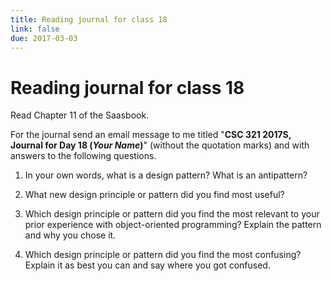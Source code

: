 ```yaml
---
title: Reading journal for class 18
link: false
due: 2017-03-03
---
```

Reading journal for class 18
============================

Read Chapter 11 of the Saasbook.

For the journal send an email message to me titled "**CSC 321 2017S,
Journal for Day 18 (*Your Name*)**" (without the quotation marks) and
with answers to the following questions.

1. In your own words, what is a design pattern? What is an antipattern?

2. What new design principle or pattern did you find most useful?

3. Which design principle or pattern did you find the most relevant to your prior experience with object-oriented programming? Explain the pattern and why you chose it.

4. Which design principle or pattern did you find the most confusing? Explain it as best you can and say where you got confused.

